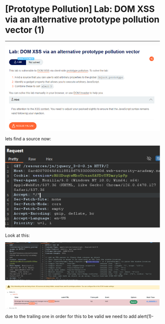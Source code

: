 # [Prototype Pollution] Lab: DOM XSS via an alternative prototype pollution vector (1)

---

![Untitled](%5BPrototype%20Pollution%5D%20Lab%20DOM%20XSS%20via%20an%20alternati%205c3f1d8ccaa447139fc0ad67d7d6d22b/Untitled.png)

lets find a source now: 

![Untitled](%5BPrototype%20Pollution%5D%20Lab%20DOM%20XSS%20via%20an%20alternati%205c3f1d8ccaa447139fc0ad67d7d6d22b/Untitled%201.png)

Look at this: 

![Untitled](%5BPrototype%20Pollution%5D%20Lab%20DOM%20XSS%20via%20an%20alternati%205c3f1d8ccaa447139fc0ad67d7d6d22b/Untitled%202.png)

![Untitled](%5BPrototype%20Pollution%5D%20Lab%20DOM%20XSS%20via%20an%20alternati%205c3f1d8ccaa447139fc0ad67d7d6d22b/Untitled%203.png)

due to the trailing one in order for this to be valid we need to add alert(1)-